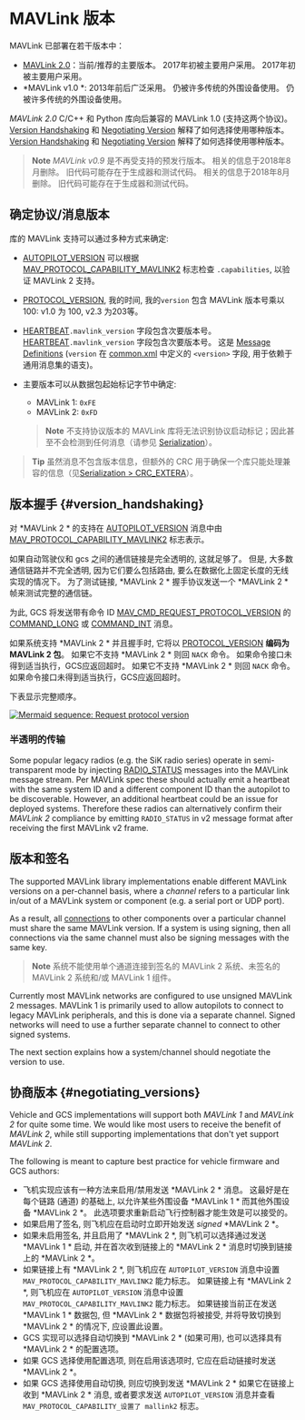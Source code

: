 # MAVLink 版本

MAVLink 已部署在若干版本中：

- [MAVLink 2.0](../guide/mavlink_2.md)：当前/推荐的主要版本。 2017年初被主要用户采用。 2017年初被主要用户采用。
- *MAVLink v1.0 *: 2013年前后广泛采用。 仍被许多传统的外围设备使用。 仍被许多传统的外围设备使用。

*MAVLink 2.0* C/C++ 和 Python 库向后兼容的 MAVLink 1.0 (支持这两个协议)。 [Version Handshaking](#version_handshaking) 和 [Negotiating Version](#negotiating_versions) 解释了如何选择使用哪种版本。 [Version Handshaking](#version_handshaking) 和 [Negotiating Version](#negotiating_versions) 解释了如何选择使用哪种版本。

> **Note** *MAVLink v0.9* 是不再受支持的预发行版本。 相关的信息于2018年8月删除。 旧代码可能存在于生成器和测试代码。 相关的信息于2018年8月删除。 旧代码可能存在于生成器和测试代码。

## 确定协议/消息版本

库的 MAVLink 支持可以通过多种方式来确定:

- [AUTOPILOT_VERSION](../messages/common.md#AUTOPILOT_VERSION) 可以根据 [MAV_PROTOCOL_CAPABILITY_MAVLINK2](../messages/common.md#MAV_PROTOCOL_CAPABILITY_MAVLINK2) 标志检查 `.capabilities`, 以验证 MAVLink 2 支持。
- [PROTOCOL_VERSION](../messages/common.md#PROTOCOL_VERSION), 我的时间, 我的`version` 包含 MAVLink 版本号乘以100: v1.0 为 100, <!--v2.0 为 200,--> v2.3 为203等。

- [HEARTBEAT](../messages/common.md#HEARTBEAT)`.mavlink_version` 字段包含次要版本号。 [HEARTBEAT](../messages/common.md#HEARTBEAT)`.mavlink_version` 字段包含次要版本号。 这是 [Message Definitions](../messages/README.md) (`version` 在 [common.xml](../messages/common.md) 中定义的 `<version>` 字段, 用于依赖于通用消息集的语支)。
- 主要版本可以从数据包起始标记字节中确定:
    
    - MAVLink 1: `0xFE`
    - MAVLink 2: `0xFD`
    
    > **Note** 不支持协议版本的 MAVLink 库将无法识别协议启动标记；因此甚至不会检测到任何消息（请参见 [Serialization](../guide/serialization.md)）。

> **Tip** 虽然消息不包含版本信息，但额外的 CRC 用于确保一个库只能处理兼容的信息（见[Serialization > CRC_EXTERA](../guide/serialization.md)）。

## 版本握手 {#version_handshaking}

对 *MAVLink 2 * 的支持在 [AUTOPILOT_VERSION](../messages/common.md#AUTOPILOT_VERSION) 消息中由 [MAV_PROTOCOL_CAPABILITY_MAVLINK2](../messages/common.md#MAV_PROTOCOL_CAPABILITY_MAVLINK2) 标志表示。

如果自动驾驶仪和 gcs 之间的通信链接是完全透明的, 这就足够了。 但是, 大多数通信链路并不完全透明, 因为它们要么包括路由, 要么在数据化上固定长度的无线实现的情况下。 为了测试链接, *MAVLink 2 * 握手协议发送一个 *MAVLink 2 * 帧来测试完整的通信链。

为此, GCS 将发送带有命令 ID [MAV_CMD_REQUEST_PROTOCOL_VERSION](../messages/common.md#MAV_CMD_REQUEST_PROTOCOL_VERSION) 的 [COMMAND_LONG](../messages/common.md#COMMAND_LONG) 或 [COMMAND_INT](../messages/common.md#COMMAND_INT) 消息。

如果系统支持 *MAVLink 2 * 并且握手时, 它将以 [PROTOCOL_VERSION](../messages/common.md#PROTOCOL_VERSION) **编码为 MAVLink 2 包**。 如果它不支持 *MAVLink 2 * 则回 `NACK` 命令。 如果命令接口未得到适当执行，GCS应返回超时。 如果它不支持 *MAVLink 2 * 则回 `NACK` 命令。 如果命令接口未得到适当执行，GCS应返回超时。

下表显示完整顺序。

[![Mermaid sequence: Request protocol version](https://mermaid.ink/img/eyJjb2RlIjoic2VxdWVuY2VEaWFncmFtO1xuICAgIHBhcnRpY2lwYW50IEdDU1xuICAgIHBhcnRpY2lwYW50IERyb25lXG4gICAgR0NTLT4-RHJvbmU6IE1BVl9DTURfUkVRVUVTVF9QUk9UT0NPTF9WRVJTSU9OXG4gICAgR0NTLT4-R0NTOiBTdGFydCB0aW1lb3V0XG4gICAgRHJvbmUtPj5HQ1M6IFBST1RPQ09MX1ZFUlNJT04gaW4gTUFWTGluayAyIGZyYW1pbmdcbiAgICBHQ1MtPj5Ecm9uZTogSWYgQUNLOiBTd2l0Y2hlcyB0byBNQVZMaW5rIDJcbiAgICBEcm9uZS0-PkdDUzogU3dpdGNoZXMgdG8gTUFWTGluayAyIG9uIHJlY2VpdmUiLCJtZXJtYWlkIjp7InRoZW1lIjoiZGVmYXVsdCJ9LCJ1cGRhdGVFZGl0b3IiOmZhbHNlfQ)](https://mermaid-js.github.io/mermaid-live-editor/#/edit/eyJjb2RlIjoic2VxdWVuY2VEaWFncmFtO1xuICAgIHBhcnRpY2lwYW50IEdDU1xuICAgIHBhcnRpY2lwYW50IERyb25lXG4gICAgR0NTLT4-RHJvbmU6IE1BVl9DTURfUkVRVUVTVF9QUk9UT0NPTF9WRVJTSU9OXG4gICAgR0NTLT4-R0NTOiBTdGFydCB0aW1lb3V0XG4gICAgRHJvbmUtPj5HQ1M6IFBST1RPQ09MX1ZFUlNJT04gaW4gTUFWTGluayAyIGZyYW1pbmdcbiAgICBHQ1MtPj5Ecm9uZTogSWYgQUNLOiBTd2l0Y2hlcyB0byBNQVZMaW5rIDJcbiAgICBEcm9uZS0-PkdDUzogU3dpdGNoZXMgdG8gTUFWTGluayAyIG9uIHJlY2VpdmUiLCJtZXJtYWlkIjp7InRoZW1lIjoiZGVmYXVsdCJ9LCJ1cGRhdGVFZGl0b3IiOmZhbHNlfQ)

<!-- Original sequence
sequenceDiagram;
    participant GCS
    participant Drone
    GCS->>Drone: MAV_CMD_REQUEST_PROTOCOL_VERSION
    GCS->>GCS: Start timeout
    Drone->>GCS: PROTOCOL_VERSION in MAVLink 2 framing
    GCS->>Drone: If ACK: Switches to MAVLink 2
    Drone->>GCS: Switches to MAVLink 2 on receive
-->

### 半透明的传输

Some popular legacy radios (e.g. the SiK radio series) operate in semi-transparent mode by injecting [RADIO_STATUS](../messages/common.md#RADIO_STATUS) messages into the MAVLink message stream. Per MAVLink spec these should actually emit a heartbeat with the same system ID and a different component ID than the autopilot to be discoverable. However, an additional heartbeat could be an issue for deployed systems. Therefore these radios can alternatively confirm their *MAVLink 2* compliance by emitting `RADIO_STATUS` in v2 message format after receiving the first MAVLink v2 frame.

## 版本和签名

The supported MAVLink library implementations enable different MAVLink versions on a per-channel basis, where a *channel* refers to a particular link in/out of a MAVLink system or component (e.g. a serial port or UDP port).

As a result, all [connections](../services/heartbeat.md) to other components over a particular channel must share the same MAVLink version. If a system is using signing, then all connections via the same channel must also be signing messages with the same key.

> **Note** 系统不能使用单个通道连接到签名的 MAVLink 2 系统、未签名的 MAVLink 2 系统和/或 MAVLink 1 组件。

Currently most MAVLink networks are configured to use unsigned MAVLink 2 messages. MAVLink 1 is primarily used to allow autopilots to connect to legacy MAVLink peripherals, and this is done via a separate channel. Signed networks will need to use a further separate channel to connect to other signed systems.

The next section explains how a system/channel should negotiate the version to use.

## 协商版本 {#negotiating_versions}

Vehicle and GCS implementations will support both *MAVLink 1* and *MAVLink 2* for quite some time. We would like most users to receive the benefit of *MAVLink 2*, while still supporting implementations that don't yet support *MAVLink 2*.

The following is meant to capture best practice for vehicle firmware and GCS authors:

- 飞机实现应该有一种方法来启用/禁用发送 *MAVLink 2 * 消息。 这最好是在每个链路 (通道) 的基础上, 以允许某些外围设备 *MAVLink 1 * 而其他外围设备 *MAVLink 2 *。 此选项要求重新启动飞行控制器才能生效是可以接受的。
- 如果启用了签名, 则飞机应在启动时立即开始发送 *signed* *MAVLink 2 *。
- 如果未启用签名, 并且启用了 *MAVLink 2 *, 则飞机可以选择通过发送 *MAVLink 1 * 启动, 并在首次收到链接上的 *MAVLink 2 * 消息时切换到链接上的 *MAVLink 2 *。
- 如果链接上有 *MAVLink 2 *, 则飞机应在 `AUTOPILOT_VERSION` 消息中设置 `MAV_PROTOCOL_CAPABILITY_MAVLINK2` 能力标志。 如果链接上有 *MAVLink 2 *, 则飞机应在 `AUTOPILOT_VERSION` 消息中设置 `MAV_PROTOCOL_CAPABILITY_MAVLINK2` 能力标志。 如果链接当前正在发送 *MAVLink 1 * 数据包, 但 *MAVLink 2 * 数据包将被接受, 并将导致切换到 *MAVLink 2 * 的情况下, 应设置此设置。
- GCS 实现可以选择自动切换到 *MAVLink 2 * (如果可用), 也可以选择具有 *MAVLink 2 * 的配置选项。
- 如果 GCS 选择使用配置选项, 则在启用该选项时, 它应在启动链接时发送 *MAVLink 2 *。
- 如果 GCS 选择使用自动切换, 则应切换到发送 *MAVLink 2 * 如果它在链接上收到 *MAVLink 2 * 消息, 或者要求发送 `AUTOPILOT_VERSION` 消息并查看 `MAV_PROTOCOL_CAPABILITY_设置了 mallink2` 标志。